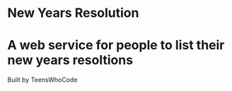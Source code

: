 New Years Resolution
=================
A web service for people to list their new years resoltions
=================
Built by TeensWhoCode
